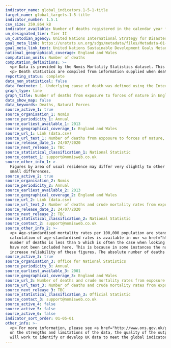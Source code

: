 ```yaml
---
indicator_name: global_indicators.1-5-1-title
target_name: global_targets.1-5-title
indicator_number: 1.5.1
csv_size: 259.864 kB
indicator_available: Number of deaths registered in the calendar year from exposure to forces of nature in England and Wales
un_designated_tier: Tier II
un_custodian_agency: United Nations International Strategy for Disaster Reduction (UNISDR)
goal_meta_link: https://unstats.un.org/sdgs/metadata/files/Metadata-01-05-01.pdf
goal_meta_link_text: United Nations Sustainable Development Goals Metadata (PDF 224 KB)
national_geographical_coverage: England and Wales
computation_units: Number of deaths
computation_definitions: >-
  <p> Data is provided by the Nomis Mortality Statistics dataset. This dataset provides mortality statistics for England and Wales, broken down by calendar year, sex and underlying cause of death (classified using ICD10, the International Classification of Diseases, 10th revision). </p>
  <p> Death statistics are compiled from information supplied when deaths are certified and registered as part of civil registration, a legal requirement. </p>
reporting_status: complete
data_non_statistical: false
data_footnote: 1. Underlying cause of death was defined using the International Classification of Diseases, Tenth Revision (ICD-10) codes X30 to X39. 2. Figures are for persons resident in England and Wales
graph_type: line
graph_title: Number of deaths from exposure to forces of nature in England and Wales
data_show_map: false
data_keywords: Deaths, Natural Forces
source_active_1: true
source_organisation_1: Nomis
source_periodicity_1: Annual
source_earliest_available_1: 2013
source_geographical_coverage_1: England and Wales
source_url_1: Link (data.csv)
source_url_text_1: Number of deaths from exposure to forces of nature, England and Wales from 2013 to 2020
source_release_date_1: 24/07/2020
source_next_release_1: TBC
source_statistical_classification_1: National Statistic
source_contact_1: support@nomisweb.co.uk
source_other_info_1: >-
  Figures by area of usual residence may differ very slightly to other published figures available on the ONS website. This is due to the boundary files used to derive geography information - National Statistics Postcode Lookup (NSPL) files are updated quarterly and this can result in very
  small differences.
source_active_2: true
source_organisation_2: Nomis
source_periodicity_2: Annual
source_earliest_available_2: 2013
source_geographical_coverage_2: England and Wales
source_url_2: Link (data.csv)
source_url_text_2: Number of deaths and crude mortality rates from exposure to forces of nature, England and Wales - 2001 to 2018
source_release_date_2: 24/07/2020
source_next_release_2: TBC
source_statistical_classification_2: National Statistic
source_contact_2: support@nomisweb.co.uk
source_other_info_2: >-
  <p> Age-standardised mortality rates per 100,000 population are standardised to the 2013 European Standard Population. Age-standardised rates are used to allow comparison between populations which may contain different proportions of people of different ages. More information on the
  calculation of age-standardised rates is available in our <a href="https://www.ons.gov.uk/peoplepopulationandcommunity/birthsdeathsandmarriages/deaths/methodologies/userguidetomortalitystatisticsjuly2017">User Guide to Mortality Statistics</a> </p> <p> Rates are suppressed when the
  number of deaths is less than 5 which is often the case when looking at mid-level super output area data or looking at very detailed cause of death. The source data contains separate death rates per 100,000 population for England and for Wales, and death rates by cause of death which
  have not been included here. This is because in some instances the number of deaths are very small (less than 10), meaning the rate is statistically unreliable. Therefore, death rates are only included here for combined England and Wales by sex, as there have been enough deaths to
  increase reliability of these figures. The absolute number of deaths has been reported for all other breakdowns. </p>
source_active_3: true
source_organisation_3: Office for National Statistics
source_periodicity_3: Annual
source_earliest_available_3: 2001
source_geographical_coverage_3: England and Wales
source_url_3: Number of deaths and crude mortality rates from exposure to forces of nature, England and Wales - 2001 to 2018 - Office for National Statistics (ons.gov.uk)
source_url_text_3: Number of deaths and crude mortality rates from exposure to forces of nature, England and Wales - 2001 to 2018
source_next_release_3: TBC
source_statistical_classification_3: Official Statistic
source_contact_3: support@nomisweb.co.uk
source_active_4: false
source_active_5: false
source_active_6: false
indicator_sort_order: 01-05-01
other_info: >-
  <p> For more information, please see <a href="http://www.ons.gov.uk/peoplepopulationandcommunity/birthsdeathsandmarriages/deaths/qmis/mortalitystatisticsinenglandandwalesqmi">Nomis Mortality Statistics Quality and Methodology Information</a>. This document contains important information
  on the strengths and limitations of the data, the quality of the output including the accuracy of the data, how it compares with related data, uses and users and how the output was created.</p> This indicator is being used as an approximation of the UN SDG Indicator. Where possible, we
  will work to identify or develop UK data to meet the global indicator specification. This indicator has been identified in collaboration with topic experts.
---
```

